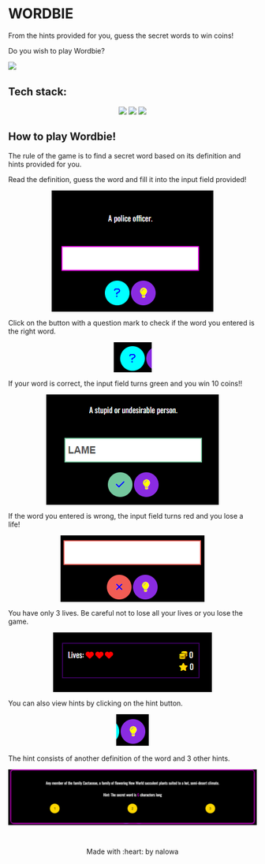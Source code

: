 # WORDBIE
From the hints provided for you, guess the secret words to win coins!

Do you wish to play Wordbie?

<a href="https://wordiegame.netlify.app/index.html" target="_blank">
<img src="https://img.shields.io/badge/Play-Wordbie-red?style=for-the-badge&logo=appveyor&colorB=black">
</a>

## Tech stack:

<p align="center">
    <img src="https://img.shields.io/badge/html5-%23E34F26.svg?style=for-the-badge&logo=html5&logoColor=white"> 
    <img src="https://img.shields.io/badge/css3-%231572B6.svg?style=for-the-badge&logo=css3&logoColor=white">
    <img src="https://img.shields.io/badge/javascript-%23323330.svg?style=for-the-badge&logo=javascript&logoColor=%23F7DF1E">
</p>

## How to play Wordbie!

The rule of the game is to find a secret word based on its definition and hints provided for you.

Read the definition, guess the word and fill it into the input field provided!

<p align="center">
<img src="./images/screenshot1.png" alt="" align="center">
</p>
      
Click on the button with a question mark to check if the word you entered is the right word.

<p align="center">
<img src="./images/screenshot4.png" alt="" align="center">
</p>
            
If your word is correct, the input field turns green and you win 10 coins!!

<p align="center">
<img src="./images/screenshot3.png" alt="" align="center">
</p>

If the word you entered is wrong, the input field turns red and you lose a life!

<p align="center">
<img src="./images/screenshot2.png" alt="" align="center">
</p>
            
You have only 3 lives. Be careful not to lose all your lives or you lose the game.

<p align="center">
<img src="./images/screenshot7.png" alt="" align="center">
</p>

You can also view hints by clicking on the hint button.</p>

<p align="center">
<img src="./images/screenshot5.png" alt="">
</p>

The hint consists of another definition of the word and 3 other hints.

<p align="center">
<img src="./images/screenshot6.png" alt="" align="center">
</p> &nbsp;&nbsp;&nbsp;&nbsp;

<p align="center">
 Made with :heart: by nalowa
 </p>
       
